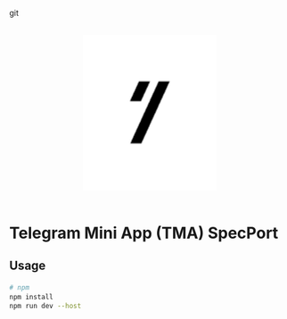 git<p align="center">
<br>
<img width="240" src="./src/assets/SeedClub.png" alt="logo of specport">
<br>
<br>

</p>

# Telegram Mini App (TMA) SpecPort

## Usage

```bash
# npm
npm install
npm run dev --host
```
